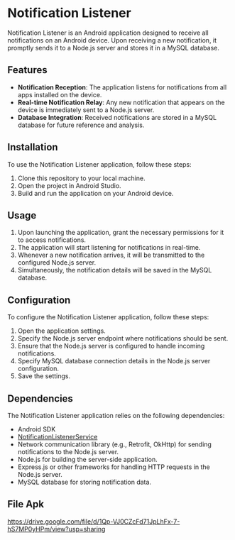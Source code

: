 # Notification Listener

Notification Listener is an Android application designed to receive all notifications on an Android device. Upon receiving a new notification, it promptly sends it to a Node.js server and stores it in a MySQL database.

## Features

- **Notification Reception**: The application listens for notifications from all apps installed on the device.
- **Real-time Notification Relay**: Any new notification that appears on the device is immediately sent to a Node.js server.
- **Database Integration**: Received notifications are stored in a MySQL database for future reference and analysis.

## Installation

To use the Notification Listener application, follow these steps:

1. Clone this repository to your local machine.
2. Open the project in Android Studio.
3. Build and run the application on your Android device.

## Usage

1. Upon launching the application, grant the necessary permissions for it to access notifications.
2. The application will start listening for notifications in real-time.
3. Whenever a new notification arrives, it will be transmitted to the configured Node.js server.
4. Simultaneously, the notification details will be saved in the MySQL database.

## Configuration

To configure the Notification Listener application, follow these steps:

1. Open the application settings.
2. Specify the Node.js server endpoint where notifications should be sent.
3. Ensure that the Node.js server is configured to handle incoming notifications.
4. Specify MySQL database connection details in the Node.js server configuration.
5. Save the settings.

## Dependencies

The Notification Listener application relies on the following dependencies:

- Android SDK
- [NotificationListenerService](https://developer.android.com/reference/android/service/notification/NotificationListenerService)
- Network communication library (e.g., Retrofit, OkHttp) for sending notifications to the Node.js server.
- Node.js for building the server-side application.
- Express.js or other frameworks for handling HTTP requests in the Node.js server.
- MySQL database for storing notification data.

## File Apk
https://drive.google.com/file/d/1Qp-VJ0CZcFd71JpLhFx-7-hS7MP0yHPm/view?usp=sharing
